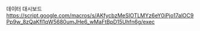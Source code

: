 데이터 대시보드 https://script.google.com/macros/s/AKfycbzMeSlOTLMYz6eY0iPjo17alOC9Pp9w_8zQaKfl1qW5680umJHe6_wMaFtBpD15Uhfn6g/exec
